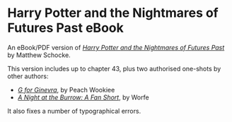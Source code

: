 # Harry Potter and the Nightmares of Futures Past eBook

An eBook/PDF version of _[Harry Potter and the Nightmares of Futures Past](https://www.royalroad.com/fiction/32542/harry-potter-and-the-nightmares-of-futures-past)_ by Matthew Schocke.

This version includes up to chapter 43, plus two authorised one-shots by other authors:

- _[G for Ginevra](https://www.fanfiction.net/s/10213764/1/G-for-Ginevra)_, by Peach Wookiee
- _[A Night at the Burrow: A Fan Short](https://www.fanfiction.net/s/4019762/1/A-Night-at-the-Burrow-A-Fan-Short)_, by Worfe

It also fixes a number of typographical errors.
